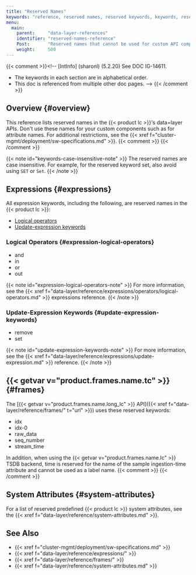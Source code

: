 ```yaml
---
title: "Reserved Names"
keywords: "reference, reserved names, reserved keywords, keywords, reserved attribute names, attribute names, attributes, expressions, v3io frames, frames, system attributes"
menu:
  main:
    parent:     "data-layer-references"
    identifier: "reserved-names-reference"
    Post:       "Reserved names that cannot be used for custom API components"
    weight:     500
---
```

{{< comment >}}<!-- [IntInfo] (sharonl) (5.2.20) See DOC IG-14611.
- The keywords in each section are in alphabetical order.
- This doc is referenced from multiple other doc pages.
-->
{{< /comment >}}

<!-- //////////////////////////////////////// -->
## Overview {#overview}

This reference lists reserved names in the {{< product lc >}}'s data=layer APIs.
Don't use these names for your custom components such as for attribute names.
For additional restrictions, see the {{< xref f="cluster-mgmt/deployment/sw-specifications.md" >}}.
{{< comment >}}<!-- [IntInfo] (sharonl) (5.2.20) Orit confirmed that container
  names can use a reserved name. There's no need to say this explicitly, I just
  didn't include a related restriction in the container-name restrictions as I
  did for the attribute-name restrictions. -->
{{< /comment >}}

{{< note id="keywords-case-insensitive-note" >}}
The reserved names are case insensitive.
For example, for the reserved keyword <api>set</api>, also avoid using `SET` or `Set`.
{{< /note >}}

<!-- //////////////////////////////////////// -->
## Expressions {#expressions}

All expression keywords, including the following, are reserved names in the {{< product lc >}}:

- [Logical operators](#expression-logical-operators)
- [Update-expression keywords](#update-expression-keywords)

<!-- ---------------------------------------- -->
### Logical Operators {#expression-logical-operators}

- <a id="keyword-and"></a><api-b>and</api-b>
- <a id="keyword-in"></a><api-b>in</api-b>
- <a id="keyword-or"></a><api-b>or</api-b>
- <a id="keyword-out"></a><api-b>out</api-b>

{{< note id="expression-logical-operators-note" >}}
For more information, see the {{< xref f="data-layer/reference/expressions/operators/logical-operators.md" >}} expressions reference.
{{< /note >}}

<!-- ---------------------------------------- -->
### Update-Expression Keywords {#update-expression-keywords}

- <a id="keyword-remove"></a><api-b>remove</api-b>
- <a id="keyword-set"></a><api-b>set</api-b>

{{< note id="update-expression-keywords-note" >}}
For more information, see the 
{{< xref f="data-layer/reference/expressions/update-expression.md" >}} reference.
{{< /note >}}

<!-- //////////////////////////////////////// -->
## {{< getvar v="product.frames.name.tc" >}} {#frames}

The [{{< getvar v="product.frames.name.long_lc" >}} API]({{< xref f="data-layer/reference/frames/" t="url" >}}) uses these reserved keywords:

- <api-b>idx</api-b>
- <api-b>idx-0</api-b>
- <api-b>raw_data</api-b>
- <api-b>seq_number</api-b>
- <api-b>stream_time</api-b>

In addition, when using the {{< getvar v="product.frames.name.lc" >}} TSDB backend, <api-b>time</api-b> is reserved for the name of the sample ingestion-time attribute and cannot be used as a label name.
{{< comment >}}<!-- [c-frames-tsdb-time-label] [IntInfo] (sharonl) (26.5.20)
  See the info for the similar restriction as part of the TSDB labels
  restriction in specs/sw-specifications.md ( #tsdb-labels). -->
{{< /comment >}}

<!-- //////////////////////////////////////// -->
## System Attributes {#system-attributes}

For a list of reserved predefined {{< product lc >}} system attributes, see the {{< xref f="data-layer/reference/system-attributes.md" >}}.

<!-- //////////////////////////////////////// -->
## See Also

- {{< xref f="cluster-mgmt/deployment/sw-specifications.md" >}}
- {{< xref f="data-layer/reference/expressions/" >}}
- {{< xref f="data-layer/reference/frames/" >}}
- {{< xref f="data-layer/reference/system-attributes.md" >}}

